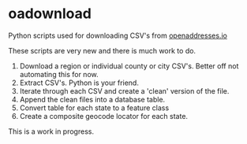 # oadownload
Python scripts used for downloading CSV's from <a href="https://openaddresses.io/">openaddresses.io</a>

These scripts are very new and there is much work to do.
1. Download a region or individual county or city CSV's. Better off not automating this for now.
2. Extract CSV's. Python is your friend.
3. Iterate through each CSV and create a 'clean' version of the file.
4. Append the clean files into a database table.
5. Convert table for each state to a feature class
6. Create a composite geocode locator for each state.

This is a work in progress.
